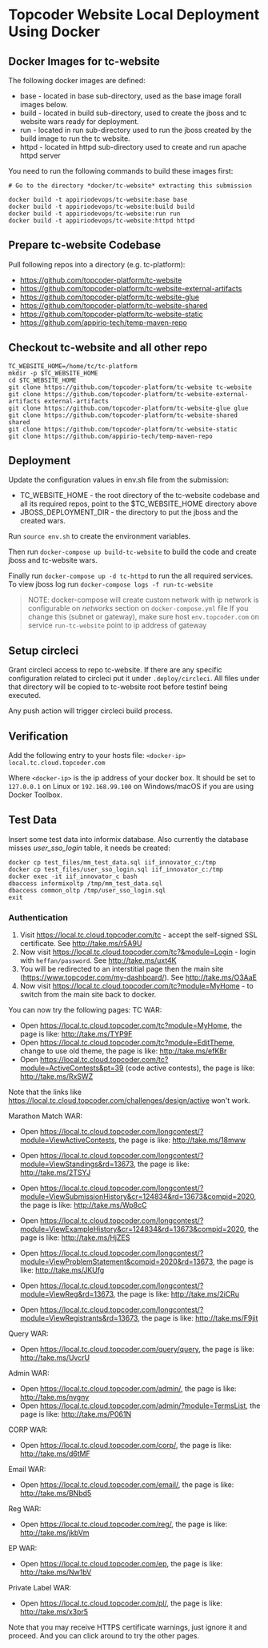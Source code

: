 # Topcoder Website Local Deployment Using Docker

## Docker Images for tc-website
The following docker images are defined:
* base - located in base sub-directory, used as the base image forall images below. 
* build - located in build sub-directory, used to create the jboss and tc website wars ready for deployment. 
* run - located in run sub-directory used to run the jboss created by the build image to run the tc website. 
* httpd - located in httpd sub-directory used to create and run apache httpd server

You need to run the following commands to build these images first:
```
# Go to the directory *docker/tc-website* extracting this submission

docker build -t appiriodevops/tc-website:base base
docker build -t appiriodevops/tc-website:build build
docker build -t appiriodevops/tc-website:run run
docker build -t appiriodevops/tc-website:httpd httpd
```

## Prepare tc-website Codebase
Pull following repos into a directory (e.g. tc-platform):
- https://github.com/topcoder-platform/tc-website
- https://github.com/topcoder-platform/tc-website-external-artifacts
- https://github.com/topcoder-platform/tc-website-glue
- https://github.com/topcoder-platform/tc-website-shared
- https://github.com/topcoder-platform/tc-website-static
- https://github.com/appirio-tech/temp-maven-repo

## Checkout tc-website and all other repo
```
TC_WEBSITE_HOME=/home/tc/tc-platform
mkdir -p $TC_WEBSITE_HOME
cd $TC_WEBSITE_HOME
git clone https://github.com/topcoder-platform/tc-website tc-website
git clone https://github.com/topcoder-platform/tc-website-external-artifacts external-artifacts
git clone https://github.com/topcoder-platform/tc-website-glue glue
git clone https://github.com/topcoder-platform/tc-website-shared shared
git clone https://github.com/topcoder-platform/tc-website-static
git clone https://github.com/appirio-tech/temp-maven-repo
```

## Deployment
Update the configuration values in env.sh file from the submission:
* TC_WEBSITE_HOME - the root directory of the tc-website codebase and all its required repos, point to the $TC_WEBSITE_HOME directory above
* JBOSS_DEPLOYMENT_DIR - the directory to put the jboss and the created wars.

Run `source env.sh` to create the environment variables. 

Then run `docker-compose up build-tc-website` to build the code and create jboss and tc-website wars. 

Finally run `docker-compose up -d tc-httpd` to run the all required services. To view jboss log run 
`docker-compose logs -f run-tc-website`

> NOTE: docker-compose will create custom network with ip network is configurable on *networks* section on ```docker-compose.yml``` file
> If you change this (subnet or gateway), make sure host ```env.topcoder.com``` on service ```run-tc-website``` point to ip address of gateway

## Setup circleci
Grant circleci access to repo tc-website. If there are any specific configuration related to circleci put it under ```.deploy/circleci```. All files under that directory will be copied to tc-website root before testinf being executed.

Any push action will trigger circleci build process.

## Verification
Add the following entry to your hosts file:
`<docker-ip>    local.tc.cloud.topcoder.com`

Where `<docker-ip>` is the ip address of your docker box. It should be set to `127.0.0.1` on Linux or `192.168.99.100` on Windows/macOS if you are using Docker Toolbox.

## Test Data

Insert some test data into informix database. Also currently the database misses *user_sso_login* table, it needs be created:

```shell
docker cp test_files/mm_test_data.sql iif_innovator_c:/tmp
docker cp test_files/user_sso_login.sql iif_innovator_c:/tmp
docker exec -it iif_innovator_c bash
dbaccess informixoltp /tmp/mm_test_data.sql
dbaccess common_oltp /tmp/user_sso_login.sql
exit
```

### Authentication

1. Visit https://local.tc.cloud.topcoder.com/tc - accept the self-signed SSL certificate. See http://take.ms/r5A9U
2. Now visit https://local.tc.cloud.topcoder.com/tc?&module=Login - login with `heffan/password`. See http://take.ms/uxt4K
3. You will be redirected to an interstitial page then the main site (https://www.topcoder.com/my-dashboard/). See http://take.ms/O3AaE
4. Now visit https://local.tc.cloud.topcoder.com/tc?module=MyHome - to switch from the main site back to docker.

You can now try the following pages:
TC WAR:
* Open https://local.tc.cloud.topcoder.com/tc?module=MyHome, the page is like: http://take.ms/TYP9F
* Open https://local.tc.cloud.topcoder.com/tc?module=EditTheme, change to use old theme, the page is like: http://take.ms/efKBr
* Open https://local.tc.cloud.topcoder.com/tc?module=ActiveContests&pt=39 (code active contests), the page is like: http://take.ms/RxSWZ

Note that the links like https://local.tc.cloud.topcoder.com/challenges/design/active won't work.

Marathon Match WAR:

- Open https://local.tc.cloud.topcoder.com/longcontest/?module=ViewActiveContests, the page is like: http://take.ms/18mww

- Open https://local.tc.cloud.topcoder.com/longcontest/?module=ViewStandings&rd=13673, the page is like: http://take.ms/2TSYJ

- Open https://local.tc.cloud.topcoder.com/longcontest/?module=ViewSubmissionHistory&cr=124834&rd=13673&compid=2020, the page is like: http://take.ms/Wp8cC

- Open https://local.tc.cloud.topcoder.com/longcontest/?module=ViewExampleHistory&cr=124834&rd=13673&compid=2020, the page is like: http://take.ms/HjZES

- Open https://local.tc.cloud.topcoder.com/longcontest/?module=ViewProblemStatement&compid=2020&rd=13673, the page is like: http://take.ms/JKUfg

- Open https://local.tc.cloud.topcoder.com/longcontest/?module=ViewReg&rd=13673, the page is like: http://take.ms/2iCRu

- Open https://local.tc.cloud.topcoder.com/longcontest/?module=ViewRegistrants&rd=13673, the page is like: http://take.ms/F9jit

Query WAR:
* Open https://local.tc.cloud.topcoder.com/query/query, the page is like: http://take.ms/UvcrU

Admin WAR:
* Open https://local.tc.cloud.topcoder.com/admin/, the page is like: http://take.ms/nygny
* Open https://local.tc.cloud.topcoder.com/admin/?module=TermsList, the page is like: http://take.ms/P061N

CORP WAR:
* Open https://local.tc.cloud.topcoder.com/corp/, the page is like: http://take.ms/d6tMF

Email WAR:
* Open https://local.tc.cloud.topcoder.com/email/, the page is like: http://take.ms/BNbd5

Reg WAR:
* Open https://local.tc.cloud.topcoder.com/reg/, the page is like: http://take.ms/jkbVm

EP WAR:
* Open https://local.tc.cloud.topcoder.com/ep, the page is like: http://take.ms/Nw1bV

Private Label WAR:
* Open https://local.tc.cloud.topcoder.com/pl/, the page is like: http://take.ms/x3pr5

Note that you may receive HTTPS certificate warnings, just ignore it and proceed.
And you can click around to try the other pages.
